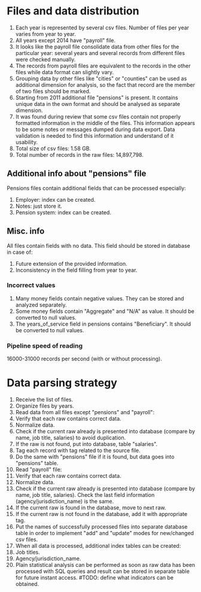# Files and data distribution
1. Each year is represented by several csv files. Number of files per year varies from year to year.
2. All years except 2014 have "payroll" file.
3. It looks like the payroll file consolidate data from other files for the particular year: several years and several records from different files were checked manually.
4. The records from payroll files are equivalent to the records in the other files while data format can slightly vary.
5. Grouping data by other files like "cities" or "counties" can be used as additional dimension for analysis, so the fact that record are the member of two files should be marked.
6. Starting from 2011 additional file "pensions" is present. It contains unique data in the own format and should be analysed as separate dimension.
7. It was found during review that some csv files contain not properly formatted information in the middle of the files. This information appears to be some notes or messages dumped during data export. Data validation is needed to find this information and understand of it usability.
8. Total size of csv files: 1.58 GB.
9. Total number of records in the raw files: 14,897,798.

## Additional info about "pensions" file
Pensions files contain additional fields that can be processed especially:

1. Employer: index can be created.
2. Notes: just store it.
3. Pension system: index can be created.

## Misc. info
All files contain fields with no data. This field should be stored in database in case of: 

  1. Future extension of the provided information.
  2. Inconsistency in the field filling from year to year.

### Incorrect values
1. Many money fields contain negative values. They can be stored and analyzed separately.
2. Some money fields contain "Aggregate" and "N/A" as value. It should be converted to null values.
3. The years\_of\_service field in pensions contains "Beneficiary". It should be converted to null values.

### Pipeline speed of reading
16000-31000 records per second (with or without processing).
# Data parsing strategy
1. Receive the list of files.
2. Organize files by years.
3. Read data from all files except "pensions" and "payroll":
  1. Verify that each raw contains correct data.
  2. Normalize data.
  3. Check if the current raw already is presented into database (compare by name, job title, salaries) to avoid duplication.
  4. If the raw is not found, put into database, table "salaries".
  5. Tag each record with tag related to the source file.
4. Do the same with "pensions" file if it is found, but data goes into "pensions" table.
5. Read "payroll" file:
  1. Verify that each raw contains correct data.
  2. Normalize data.
  3. Check if the current raw already is presented into database (compare by name, job title, salaries). Check  the last field information (agency/jurisdiction_name) is the same.
  4. If the current raw is found in the database, move to next raw.
  5. If the current raw is not found in the database, add it with appropriate tag.
6. Put the names of successfully processed files into separate database table in order to implement "add" and "update" modes for new/changed csv files.
7. When all data is processed, additional index tables can be created:
  1. Job titles.
  2. Agency/jurisdiction_name.
8. Plain statistical analysis can be performed as soon as raw data has been processed with SQL queries and result can be stored in separate table for future instant access. #TODO: define what indicators can be obtained.
